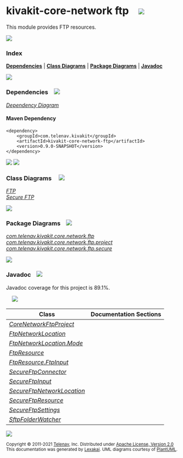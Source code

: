 # kivakit-core-network ftp &nbsp;&nbsp; <img src="https://www.lexakai.org/images/convert-32.png" srcset="https://www.lexakai.org/images/convert-32-2x.png 2x"/>

This module provides FTP resources.

<img src="https://www.kivakit.org/images/horizontal-line-512.png" srcset="https://www.kivakit.org/images/horizontal-line-512@2x.png 2x"/>

### Index



[**Dependencies**](#dependencies) | [**Class Diagrams**](#class-diagrams) | [**Package Diagrams**](#package-diagrams) | [**Javadoc**](#javadoc)

<img src="https://www.kivakit.org/images/horizontal-line-512.png" srcset="https://www.kivakit.org/images/horizontal-line-512@2x.png 2x"/>

### Dependencies <a name="dependencies"></a> &nbsp;&nbsp; <img src="https://www.lexakai.org/images/dependencies-32.png" srcset="https://www.lexakai.org/images/dependencies-32-2x.png 2x"/>

[*Dependency Diagram*](https://www.kivakit.org/lexakai/kivakit/kivakit-core/network/ftp/documentation/diagrams/dependencies.svg)

#### Maven Dependency

    <dependency>
        <groupId>com.telenav.kivakit</groupId>
        <artifactId>kivakit-core-network-ftp</artifactId>
        <version>0.9.0-SNAPSHOT</version>
    </dependency>


<img src="https://www.kivakit.org/images/short-horizontal-line-128.png" srcset="https://www.kivakit.org/images/short-horizontal-line-128@2x.png 2x"/>

[//]: # (start-user-text)



[//]: # (end-user-text)

<img src="https://www.kivakit.org/images/short-horizontal-line-128.png" srcset="https://www.kivakit.org/images/short-horizontal-line-128@2x.png 2x"/>

### Class Diagrams <a name="class-diagrams"></a> &nbsp; &nbsp; <img src="https://www.lexakai.org/images/diagram-32.png" srcset="https://www.lexakai.org/images/diagram-32-2x.png 2x"/>

[*FTP*](https://www.kivakit.org/lexakai/kivakit/kivakit-core/network/ftp/documentation/diagrams/diagram-ftp.svg)  
[*Secure FTP*](https://www.kivakit.org/lexakai/kivakit/kivakit-core/network/ftp/documentation/diagrams/diagram-secure-ftp.svg)

<img src="https://www.kivakit.org/images/short-horizontal-line-128.png" srcset="https://www.kivakit.org/images/short-horizontal-line-128@2x.png 2x"/>

### Package Diagrams <a name="package-diagrams"></a> &nbsp;&nbsp; <img src="https://www.lexakai.org/images/box-32.png" srcset="https://www.lexakai.org/images/box-32-2x.png 2x"/>

[*com.telenav.kivakit.core.network.ftp*](https://www.kivakit.org/lexakai/kivakit/kivakit-core/network/ftp/documentation/diagrams/com.telenav.kivakit.core.network.ftp.svg)  
[*com.telenav.kivakit.core.network.ftp.project*](https://www.kivakit.org/lexakai/kivakit/kivakit-core/network/ftp/documentation/diagrams/com.telenav.kivakit.core.network.ftp.project.svg)  
[*com.telenav.kivakit.core.network.ftp.secure*](https://www.kivakit.org/lexakai/kivakit/kivakit-core/network/ftp/documentation/diagrams/com.telenav.kivakit.core.network.ftp.secure.svg)

<img src="https://www.kivakit.org/images/short-horizontal-line-128.png" srcset="https://www.kivakit.org/images/short-horizontal-line-128@2x.png 2x"/>

### Javadoc <a name="javadoc"></a> &nbsp;&nbsp; <img src="https://www.lexakai.org/images/books-32.png" srcset="https://www.lexakai.org/images/books-32-2x.png 2x"/>

Javadoc coverage for this project is 89.1%.  
  
&nbsp; &nbsp;  ![](https://www.kivakit.org/images/meter-90-12.png)



| Class | Documentation Sections |
|---|---|
| [*CoreNetworkFtpProject*](https://www.kivakit.org/javadoc/kivakit/kivakit.core.network.ftp/com/telenav/kivakit/core/network/ftp/project/CoreNetworkFtpProject.html) |  |  
| [*FtpNetworkLocation*](https://www.kivakit.org/javadoc/kivakit/kivakit.core.network.ftp/com/telenav/kivakit/core/network/ftp/FtpNetworkLocation.html) |  |  
| [*FtpNetworkLocation.Mode*](https://www.kivakit.org/javadoc/kivakit/kivakit.core.network.ftp/com/telenav/kivakit/core/network/ftp/FtpNetworkLocation.Mode.html) |  |  
| [*FtpResource*](https://www.kivakit.org/javadoc/kivakit/kivakit.core.network.ftp/com/telenav/kivakit/core/network/ftp/FtpResource.html) |  |  
| [*FtpResource.FtpInput*](https://www.kivakit.org/javadoc/kivakit/kivakit.core.network.ftp/com/telenav/kivakit/core/network/ftp/FtpResource.FtpInput.html) |  |  
| [*SecureFtpConnector*](https://www.kivakit.org/javadoc/kivakit/kivakit.core.network.ftp/com/telenav/kivakit/core/network/ftp/secure/SecureFtpConnector.html) |  |  
| [*SecureFtpInput*](https://www.kivakit.org/javadoc/kivakit/kivakit.core.network.ftp/com/telenav/kivakit/core/network/ftp/secure/SecureFtpInput.html) |  |  
| [*SecureFtpNetworkLocation*](https://www.kivakit.org/javadoc/kivakit/kivakit.core.network.ftp/com/telenav/kivakit/core/network/ftp/secure/SecureFtpNetworkLocation.html) |  |  
| [*SecureFtpResource*](https://www.kivakit.org/javadoc/kivakit/kivakit.core.network.ftp/com/telenav/kivakit/core/network/ftp/secure/SecureFtpResource.html) |  |  
| [*SecureFtpSettings*](https://www.kivakit.org/javadoc/kivakit/kivakit.core.network.ftp/com/telenav/kivakit/core/network/ftp/secure/SecureFtpSettings.html) |  |  
| [*SftpFolderWatcher*](https://www.kivakit.org/javadoc/kivakit/kivakit.core.network.ftp/com/telenav/kivakit/core/network/ftp/secure/SftpFolderWatcher.html) |  |  

[//]: # (start-user-text)



[//]: # (end-user-text)

<img src="https://www.kivakit.org/images/horizontal-line-512.png" srcset="https://www.kivakit.org/images/horizontal-line-512@2x.png 2x"/>

<sub>Copyright &#169; 2011-2021 [Telenav](http://telenav.com), Inc. Distributed under [Apache License, Version 2.0](LICENSE)</sub>  
<sub>This documentation was generated by [Lexakai](https://github.com/Telenav/lexakai). UML diagrams courtesy
of [PlantUML](http://plantuml.com).</sub>

